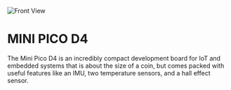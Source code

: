 ![Front View](https://user-images.githubusercontent.com/68147207/211164034-a6e0f839-4a31-49a5-96c3-901895958516.jpg)
# MINI PICO D4
The Mini Pico D4 is an incredibly compact development board for IoT and embedded systems that is about the size of a coin, but comes packed with useful features like an IMU, two temperature sensors, and a hall effect sensor.
